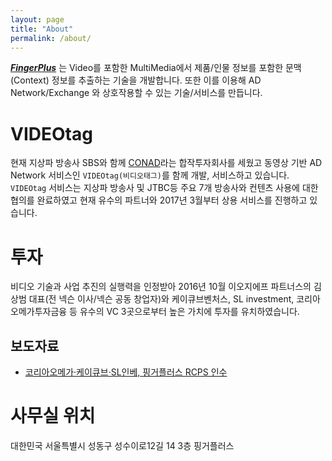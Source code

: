 ```yaml
---
layout: page
title: "About"
permalink: /about/
---
```


[***FingerPlus***](https://www.finger-plus.com/) 는 Video를 포함한 MultiMedia에서 제품/인물 정보를 포함한 문맥(Context) 정보를 추출하는 기술을 개발합니다. 또한 이를 이용해 AD Network/Exchange 와 상호작용할 수 있는 기술/서비스를 만듭니다.

# VIDEOtag

현재 지상파 방송사 SBS와 함께 [CONAD](http://conad.co.kr/)라는 합작투자회사를 세웠고 동영상 기반 AD Network 서비스인 `VIDEOtag(비디오태그)`를 함께 개발, 서비스하고 있습니다. `VIDEOtag` 서비스는 지상파 방송사 및 JTBC등 주요 7개 방송사와 컨텐츠 사용에 대한 협의를 완료하였고 현재 유수의 파트너와 2017년 3월부터 상용 서비스를 진행하고 있습니다.


# 투자

비디오 기술과 사업 추진의 실행력을 인정받아 2016년 10월 이오지에프 파트너스의 김상범 대표(전 넥슨 이사/넥슨 공동 창업자)와 케이큐브벤처스, SL investment, 코리아오메가투자금융 등 유수의 VC 3곳으로부터 높은 가치에 투자를 유치하였습니다.


## 보도자료

* [코리아오메가·케이큐브·SL인베, 핑거플러스 RCPS 인수](http://www.thebell.co.kr/front/free/contents/news/article_view.asp?key=201611150100028820001748)


# 사무실 위치

대한민국 서울특별시 성동구 성수이로12길 14 3층 핑거플러스
